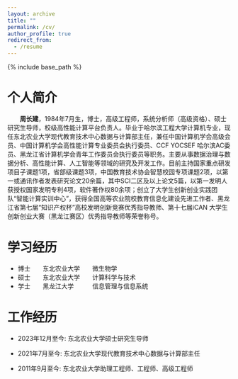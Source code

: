 ```yaml
---
layout: archive
title: ""
permalink: /cv/
author_profile: true
redirect_from:
  - /resume
---
```


{% include base_path %}

个人简介
======
&emsp;&emsp;**周长建**，1984年7月生，博士，高级工程师，系统分析师（高级资格）、硕士研究生导师，校级高性能计算平台负责人。毕业于哈尔滨工程大学计算机专业，现任东北农业大学现代教育技术中心数据与计算部主任，兼任中国计算机学会高级会员、中国计算机学会高性能计算专业委员会执行委员、CCF YOCSEF 哈尔滨AC委员、黑龙江省计算机学会青年工作委员会执行委员等职务。主要从事数据治理与数据分析、高性能计算、人工智能等领域的研究及开发工作。目前主持国家重点研发项目子课题1项，省部级课题3项，中国教育技术协会智慧校园专项课题2项，以第一或通讯作者发表研究论文20余篇，其中SCI二区及以上论文5篇，以第一发明人获授权国家发明专利4项，软件著作权80余项；创立了大学生创新创业实践团队“智能计算实训中心”，获得全国高等农业院校教育信息化建设先进工作者、黑龙江省第七届“知识产权杯”高校发明创新竞赛优秀指导教师、第十七届iCAN 大学生创新创业大赛（黑龙江赛区）优秀指导教师等荣誉称号。

学习经历
======
* 博士&emsp;&emsp;东北农业大学&emsp;&emsp;微生物学
* 硕士&emsp;&emsp;东北农业大学&emsp;&emsp;计算科学与技术
* 学士&emsp;&emsp;黑龙江大学&emsp;&emsp;&emsp;信息管理与信息系统

工作经历
======
* 2023年12月至今: 东北农业大学硕士研究生导师

* 2021年7月至今: 东北农业大学现代教育技术中心数据与计算部主任

* 2011年9月至今: 东北农业大学助理工程师、工程师、高级工程师



